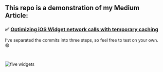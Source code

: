 ## This repo is a demonstration of my Medium Article:
### ✅ [Optimizing iOS Widget network calls with temporary caching](https://medium.com/@Jager-yoo/optimizing-ios-widget-network-calls-with-temporary-caching-e32c01570a5c)

I’ve separated the commits into three steps, so feel free to test on your own. 😄

<br>

![five widgets](https://github.com/Jager-yoo/WidgetDestroyer/assets/71127966/b8fe2d13-2d2b-442d-80aa-fdef7de526d1)
